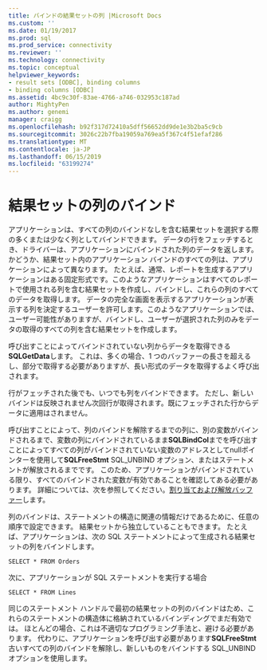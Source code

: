 ```yaml
---
title: バインドの結果セットの列 |Microsoft Docs
ms.custom: ''
ms.date: 01/19/2017
ms.prod: sql
ms.prod_service: connectivity
ms.reviewer: ''
ms.technology: connectivity
ms.topic: conceptual
helpviewer_keywords:
- result sets [ODBC], binding columns
- binding columns [ODBC]
ms.assetid: 4bc9c30f-83ae-4766-a746-032953c187ad
author: MightyPen
ms.author: genemi
manager: craigg
ms.openlocfilehash: b92f317d72410a5dff56652dd9de1e3b2ba5c9cb
ms.sourcegitcommit: 3026c22b7fba19059a769ea5f367c4f51efaf286
ms.translationtype: MT
ms.contentlocale: ja-JP
ms.lasthandoff: 06/15/2019
ms.locfileid: "63199274"
---
```

# <a name="binding-result-set-columns"></a>結果セットの列のバインド
アプリケーションは、すべての列のバインドなしを含む結果セットを選択する際の多くまたは少なく列としてバインドできます。 データの行をフェッチするとき、ドライバーは、アプリケーションにバインドされた列のデータを返します。 かどうか、結果セット内のアプリケーション バインドのすべての列は、アプリケーションによって異なります。 たとえば、通常、レポートを生成するアプリケーションはある固定形式です。このようなアプリケーションはすべてのレポートで使用される列を含む結果セットを作成し、バインドし、これらの列のすべてのデータを取得します。 データの完全な画面を表示するアプリケーションが表示する列を決定するユーザーを許可します。このようなアプリケーションでは、ユーザー可能性がありますが、バインドし、ユーザーが選択された列のみをデータの取得のすべての列を含む結果セットを作成します。  
  
 呼び出すことによってバインドされていない列からデータを取得できる**SQLGetData**します。 これは、多くの場合、1 つのバッファーの長さを超えるし、部分で取得する必要がありますが、長い形式のデータを取得するよく呼び出されます。  
  
 行がフェッチされた後でも、いつでも列をバインドできます。 ただし、新しいバインドは反映されません次回行が取得されます。既にフェッチされた行からデータに適用はされません。  
  
 呼び出すことによって、列のバインドを解除するまでの列に、別の変数がバインドされるまで、変数の列にバインドされているまま**SQLBindCol**までを呼び出すことによってすべての列がバインドされていない変数のアドレスとしてnullポインターを使用して**SQLFreeStmt** SQL_UNBIND オプション、またはステートメントが解放されるまでです。 このため、アプリケーションがバインドされている限り、すべてのバインドされた変数が有効であることを確認してある必要があります。 詳細については、次を参照してください。[割り当ておよび解放バッファー](../../../odbc/reference/develop-app/allocating-and-freeing-buffers.md)します。  
  
 列のバインドは、ステートメントの構造に関連の情報だけであるために、任意の順序で設定できます。 結果セットから独立していることもできます。 たとえば、アプリケーションは、次の SQL ステートメントによって生成される結果セットの列をバインドします。  
  
```  
SELECT * FROM Orders  
```  
  
 次に、アプリケーションが SQL ステートメントを実行する場合  
  
```  
SELECT * FROM Lines  
```  
  
 同じのステートメント ハンドルで最初の結果セットの列のバインドはため、これらのステートメントの構造体に格納されているバインディングでまだ有効では。 ほとんどの場合、これは不適切なプログラミング手法と、避ける必要があります。 代わりに、アプリケーションを呼び出す必要があります**SQLFreeStmt**古いすべての列のバインドを解除し、新しいものをバインドする SQL_UNBIND オプションを使用します。
